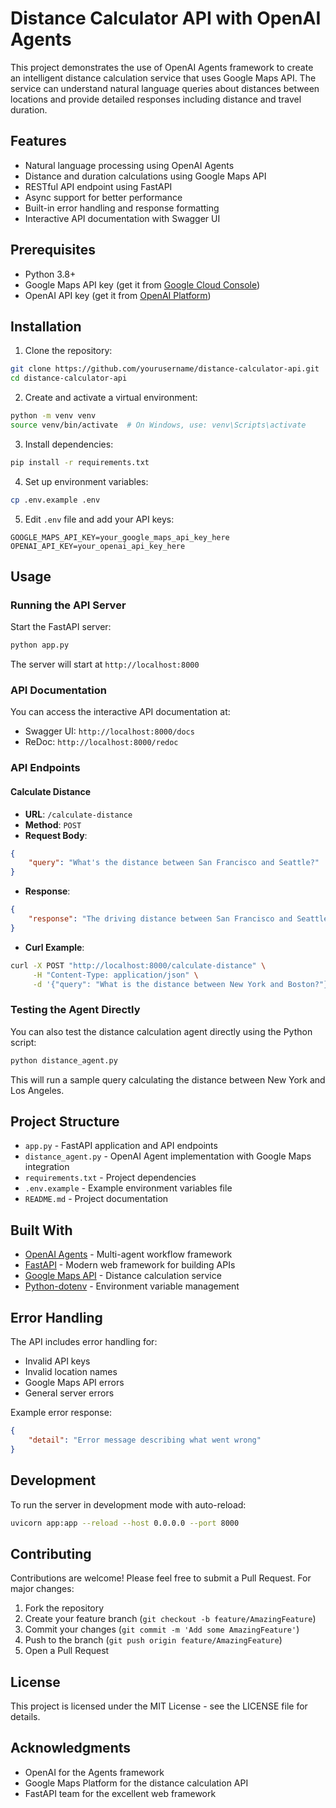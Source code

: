 # Distance Calculator API with OpenAI Agents

This project demonstrates the use of OpenAI Agents framework to create an intelligent distance calculation service that uses Google Maps API. The service can understand natural language queries about distances between locations and provide detailed responses including distance and travel duration.

## Features

- Natural language processing using OpenAI Agents
- Distance and duration calculations using Google Maps API
- RESTful API endpoint using FastAPI
- Async support for better performance
- Built-in error handling and response formatting
- Interactive API documentation with Swagger UI

## Prerequisites

- Python 3.8+
- Google Maps API key (get it from [Google Cloud Console](https://console.cloud.google.com/))
- OpenAI API key (get it from [OpenAI Platform](https://platform.openai.com/api-keys))

## Installation

1. Clone the repository:
```bash
git clone https://github.com/yourusername/distance-calculator-api.git
cd distance-calculator-api
```

2. Create and activate a virtual environment:
```bash
python -m venv venv
source venv/bin/activate  # On Windows, use: venv\Scripts\activate
```

3. Install dependencies:
```bash
pip install -r requirements.txt
```

4. Set up environment variables:
```bash
cp .env.example .env
```

5. Edit `.env` file and add your API keys:
```
GOOGLE_MAPS_API_KEY=your_google_maps_api_key_here
OPENAI_API_KEY=your_openai_api_key_here
```

## Usage

### Running the API Server

Start the FastAPI server:
```bash
python app.py
```

The server will start at `http://localhost:8000`

### API Documentation

You can access the interactive API documentation at:
- Swagger UI: `http://localhost:8000/docs`
- ReDoc: `http://localhost:8000/redoc`

### API Endpoints

#### Calculate Distance
- **URL**: `/calculate-distance`
- **Method**: `POST`
- **Request Body**:
```json
{
    "query": "What's the distance between San Francisco and Seattle?"
}
```
- **Response**:
```json
{
    "response": "The driving distance between San Francisco and Seattle is 808 mi (1,300 km), and it would take approximately 12 hours 46 minutes to drive between these cities."
}
```
- **Curl Example**:
```bash
curl -X POST "http://localhost:8000/calculate-distance" \
     -H "Content-Type: application/json" \
     -d '{"query": "What is the distance between New York and Boston?"}'
```

### Testing the Agent Directly

You can also test the distance calculation agent directly using the Python script:

```bash
python distance_agent.py
```

This will run a sample query calculating the distance between New York and Los Angeles.

## Project Structure

- `app.py` - FastAPI application and API endpoints
- `distance_agent.py` - OpenAI Agent implementation with Google Maps integration
- `requirements.txt` - Project dependencies
- `.env.example` - Example environment variables file
- `README.md` - Project documentation

## Built With

- [OpenAI Agents](https://github.com/openai/openai-agents-python) - Multi-agent workflow framework
- [FastAPI](https://fastapi.tiangolo.com/) - Modern web framework for building APIs
- [Google Maps API](https://developers.google.com/maps) - Distance calculation service
- [Python-dotenv](https://github.com/theskumar/python-dotenv) - Environment variable management

## Error Handling

The API includes error handling for:
- Invalid API keys
- Invalid location names
- Google Maps API errors
- General server errors

Example error response:
```json
{
    "detail": "Error message describing what went wrong"
}
```

## Development

To run the server in development mode with auto-reload:
```bash
uvicorn app:app --reload --host 0.0.0.0 --port 8000
```

## Contributing

Contributions are welcome! Please feel free to submit a Pull Request. For major changes:

1. Fork the repository
2. Create your feature branch (`git checkout -b feature/AmazingFeature`)
3. Commit your changes (`git commit -m 'Add some AmazingFeature'`)
4. Push to the branch (`git push origin feature/AmazingFeature`)
5. Open a Pull Request

## License

This project is licensed under the MIT License - see the LICENSE file for details.

## Acknowledgments

- OpenAI for the Agents framework
- Google Maps Platform for the distance calculation API
- FastAPI team for the excellent web framework 